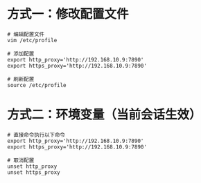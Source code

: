 # 方式一：修改配置文件
```shell
# 编辑配置文件
vim /etc/profile

# 添加配置
export http_proxy='http://192.168.10.9:7890'
export https_proxy='http://192.168.10.9:7890'

# 刷新配置
source /etc/profile
```

# 方式二：环境变量（当前会话生效）
```shell
# 直接命令执行以下命令
export http_proxy='http://192.168.10.9:7890'
export https_proxy='http://192.168.10.9:7890'

# 取消配置
unset http_proxy
unset https_proxy
```

